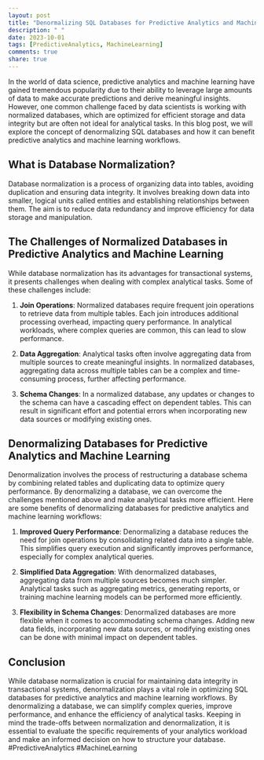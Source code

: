 ```yaml
---
layout: post
title: "Denormalizing SQL Databases for Predictive Analytics and Machine Learning"
description: " "
date: 2023-10-01
tags: [PredictiveAnalytics, MachineLearning]
comments: true
share: true
---
```


In the world of data science, predictive analytics and machine learning have gained tremendous popularity due to their ability to leverage large amounts of data to make accurate predictions and derive meaningful insights. However, one common challenge faced by data scientists is working with normalized databases, which are optimized for efficient storage and data integrity but are often not ideal for analytical tasks. In this blog post, we will explore the concept of denormalizing SQL databases and how it can benefit predictive analytics and machine learning workflows.

## What is Database Normalization?

Database normalization is a process of organizing data into tables, avoiding duplication and ensuring data integrity. It involves breaking down data into smaller, logical units called entities and establishing relationships between them. The aim is to reduce data redundancy and improve efficiency for data storage and manipulation.

## The Challenges of Normalized Databases in Predictive Analytics and Machine Learning

While database normalization has its advantages for transactional systems, it presents challenges when dealing with complex analytical tasks. Some of these challenges include:

1. **Join Operations**: Normalized databases require frequent join operations to retrieve data from multiple tables. Each join introduces additional processing overhead, impacting query performance. In analytical workloads, where complex queries are common, this can lead to slow performance.

2. **Data Aggregation**: Analytical tasks often involve aggregating data from multiple sources to create meaningful insights. In normalized databases, aggregating data across multiple tables can be a complex and time-consuming process, further affecting performance.

3. **Schema Changes**: In a normalized database, any updates or changes to the schema can have a cascading effect on dependent tables. This can result in significant effort and potential errors when incorporating new data sources or modifying existing ones.

## Denormalizing Databases for Predictive Analytics and Machine Learning

Denormalization involves the process of restructuring a database schema by combining related tables and duplicating data to optimize query performance. By denormalizing a database, we can overcome the challenges mentioned above and make analytical tasks more efficient. Here are some benefits of denormalizing databases for predictive analytics and machine learning workflows:

1. **Improved Query Performance**: Denormalizing a database reduces the need for join operations by consolidating related data into a single table. This simplifies query execution and significantly improves performance, especially for complex analytical queries.

2. **Simplified Data Aggregation**: With denormalized databases, aggregating data from multiple sources becomes much simpler. Analytical tasks such as aggregating metrics, generating reports, or training machine learning models can be performed more efficiently.

3. **Flexibility in Schema Changes**: Denormalized databases are more flexible when it comes to accommodating schema changes. Adding new data fields, incorporating new data sources, or modifying existing ones can be done with minimal impact on dependent tables.

## Conclusion

While database normalization is crucial for maintaining data integrity in transactional systems, denormalization plays a vital role in optimizing SQL databases for predictive analytics and machine learning workflows. By denormalizing a database, we can simplify complex queries, improve performance, and enhance the efficiency of analytical tasks. Keeping in mind the trade-offs between normalization and denormalization, it is essential to evaluate the specific requirements of your analytics workload and make an informed decision on how to structure your database. #PredictiveAnalytics #MachineLearning